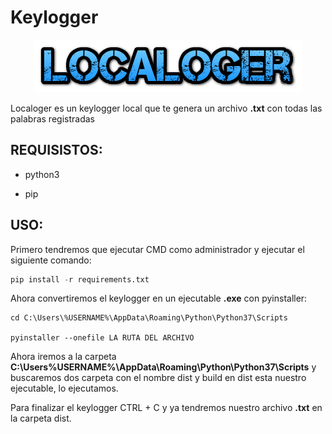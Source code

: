 # Keylogger

<p align="center">
<img src="./Img/logo.png">
</p>

Localoger es un keylogger local que te genera un archivo **.txt** con todas las palabras registradas

## REQUISISTOS:

* python3

* pip

## USO:

Primero tendremos que ejecutar CMD como administrador y ejecutar el siguiente comando:

```python
pip install -r requirements.txt
```

Ahora convertiremos el keylogger en un ejecutable **.exe** con pyinstaller:

```CMD
cd C:\Users\%USERNAME%\AppData\Roaming\Python\Python37\Scripts

pyinstaller --onefile LA RUTA DEL ARCHIVO
```

Ahora iremos a la carpeta **C:\Users\%USERNAME%\AppData\Roaming\Python\Python37\Scripts**
y buscaremos dos carpeta con el nombre dist y build en dist esta nuestro ejecutable, lo ejecutamos.

Para finalizar el keylogger CTRL + C y ya tendremos nuestro archivo **.txt** en la carpeta dist.
